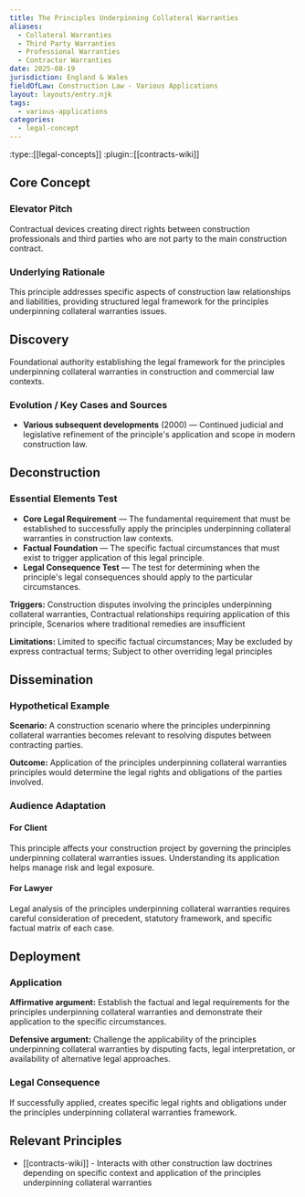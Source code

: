 ```yaml
---
title: The Principles Underpinning Collateral Warranties
aliases:
  - Collateral Warranties
  - Third Party Warranties
  - Professional Warranties
  - Contractor Warranties
date: 2025-08-19
jurisdiction: England & Wales
fieldOfLaw: Construction Law - Various Applications
layout: layouts/entry.njk
tags:
  - various-applications
categories:
  - legal-concept
---
```


:type::[[legal-concepts]]
:plugin::[[contracts-wiki]]

## Core Concept

### Elevator Pitch

Contractual devices creating direct rights between construction professionals and third parties who are not party to the main construction contract.

### Underlying Rationale

This principle addresses specific aspects of construction law relationships and liabilities, providing structured legal framework for the principles underpinning collateral warranties issues.

## Discovery

Foundational authority establishing the legal framework for the principles underpinning collateral warranties in construction and commercial law contexts.

### Evolution / Key Cases and Sources

- **Various subsequent developments** (2000) — Continued judicial and legislative refinement of the principle's application and scope in modern construction law.

## Deconstruction

### Essential Elements Test

- **Core Legal Requirement** — The fundamental requirement that must be established to successfully apply the principles underpinning collateral warranties in construction law contexts.
- **Factual Foundation** — The specific factual circumstances that must exist to trigger application of this legal principle.
- **Legal Consequence Test** — The test for determining when the principle's legal consequences should apply to the particular circumstances.

**Triggers:** Construction disputes involving the principles underpinning collateral warranties, Contractual relationships requiring application of this principle, Scenarios where traditional remedies are insufficient

**Limitations:** Limited to specific factual circumstances; May be excluded by express contractual terms; Subject to other overriding legal principles

## Dissemination

### Hypothetical Example

**Scenario:** A construction scenario where the principles underpinning collateral warranties becomes relevant to resolving disputes between contracting parties.

**Outcome:** Application of the principles underpinning collateral warranties principles would determine the legal rights and obligations of the parties involved.

### Audience Adaptation

#### For Client

This principle affects your construction project by governing the principles underpinning collateral warranties issues. Understanding its application helps manage risk and legal exposure.

#### For Lawyer

Legal analysis of the principles underpinning collateral warranties requires careful consideration of precedent, statutory framework, and specific factual matrix of each case.

## Deployment

### Application

**Affirmative argument:** Establish the factual and legal requirements for the principles underpinning collateral warranties and demonstrate their application to the specific circumstances.

**Defensive argument:** Challenge the applicability of the principles underpinning collateral warranties by disputing facts, legal interpretation, or availability of alternative legal approaches.

### Legal Consequence

If successfully applied, creates specific legal rights and obligations under the principles underpinning collateral warranties framework.

## Relevant Principles

- [[contracts-wiki]] - Interacts with other construction law doctrines depending on specific context and application of the principles underpinning collateral warranties
